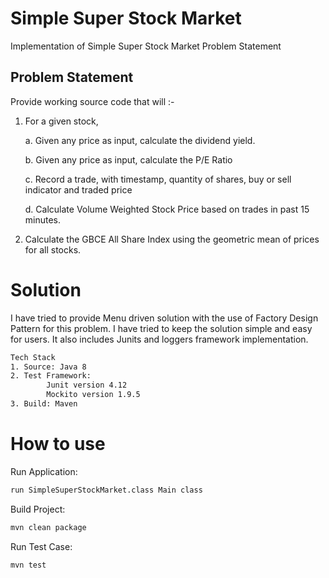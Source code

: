 # Simple Super Stock Market
Implementation of Simple Super Stock Market Problem Statement

## Problem Statement
Provide working source code that will :-
1. For a given stock,

    a. Given any price as input, calculate the dividend yield.
    
    b. Given any price as input, calculate the P/E Ratio
    
    c. Record a trade, with timestamp, quantity of shares, buy or sell indicator and traded price
    
    d. Calculate Volume Weighted Stock Price based on trades in past 15 minutes.
    
2. Calculate the GBCE All Share Index using the geometric mean of prices for all stocks.

# Solution

I have tried to provide Menu driven solution with the use of Factory Design Pattern for this problem. I have tried to keep the solution simple and easy for users. It also includes Junits and loggers framework implementation.
```bash
Tech Stack
1. Source: Java 8
2. Test Framework: 
        Junit version 4.12
        Mockito version 1.9.5
3. Build: Maven
```
# How to use

Run Application:
```bash
run SimpleSuperStockMarket.class Main class
```
Build Project:
```bash
mvn clean package
```
Run Test Case:
```bash
mvn test
```


